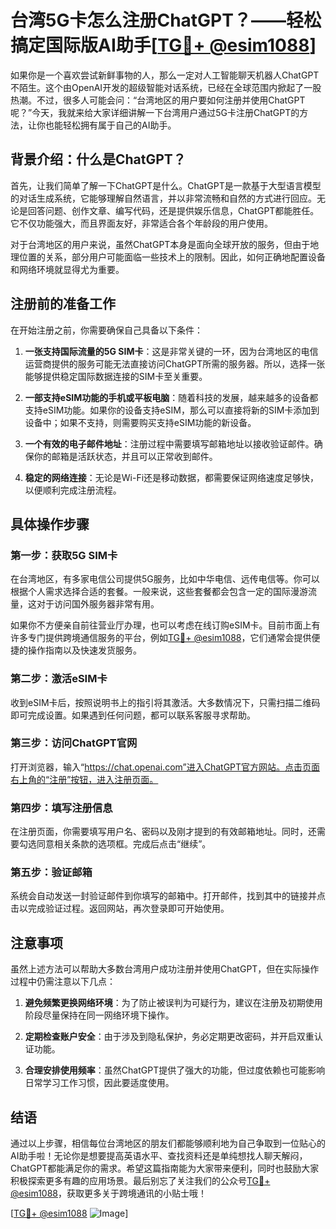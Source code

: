 # 台湾5G卡怎么注册ChatGPT？——轻松搞定国际版AI助手[[TG💪+ @esim1088](https://t.me/s/esim1088)]

如果你是一个喜欢尝试新鲜事物的人，那么一定对人工智能聊天机器人ChatGPT不陌生。这个由OpenAI开发的超级智能对话系统，已经在全球范围内掀起了一股热潮。不过，很多人可能会问：“台湾地区的用户要如何注册并使用ChatGPT呢？”今天，我就来给大家详细讲解一下台湾用户通过5G卡注册ChatGPT的方法，让你也能轻松拥有属于自己的AI助手。

## 背景介绍：什么是ChatGPT？

首先，让我们简单了解一下ChatGPT是什么。ChatGPT是一款基于大型语言模型的对话生成系统，它能够理解自然语言，并以非常流畅和自然的方式进行回应。无论是回答问题、创作文章、编写代码，还是提供娱乐信息，ChatGPT都能胜任。它不仅功能强大，而且界面友好，非常适合各个年龄段的用户使用。

对于台湾地区的用户来说，虽然ChatGPT本身是面向全球开放的服务，但由于地理位置的关系，部分用户可能面临一些技术上的限制。因此，如何正确地配置设备和网络环境就显得尤为重要。

## 注册前的准备工作

在开始注册之前，你需要确保自己具备以下条件：

1. **一张支持国际流量的5G SIM卡**：这是非常关键的一环，因为台湾地区的电信运营商提供的服务可能无法直接访问ChatGPT所需的服务器。所以，选择一张能够提供稳定国际数据连接的SIM卡至关重要。

2. **一部支持eSIM功能的手机或平板电脑**：随着科技的发展，越来越多的设备都支持eSIM功能。如果你的设备支持eSIM，那么可以直接将新的SIM卡添加到设备中；如果不支持，则需要购买支持eSIM功能的新设备。

3. **一个有效的电子邮件地址**：注册过程中需要填写邮箱地址以接收验证邮件。确保你的邮箱是活跃状态，并且可以正常收到邮件。

4. **稳定的网络连接**：无论是Wi-Fi还是移动数据，都需要保证网络速度足够快，以便顺利完成注册流程。

## 具体操作步骤

### 第一步：获取5G SIM卡

在台湾地区，有多家电信公司提供5G服务，比如中华电信、远传电信等。你可以根据个人需求选择合适的套餐。一般来说，这些套餐都会包含一定的国际漫游流量，这对于访问国外服务器非常有用。

如果你不方便亲自前往营业厅办理，也可以考虑在线订购eSIM卡。目前市面上有许多专门提供跨境通信服务的平台，例如[TG💪+ @esim1088](https://t.me/s/esim1088)，它们通常会提供便捷的操作指南以及快速发货服务。

### 第二步：激活eSIM卡

收到eSIM卡后，按照说明书上的指引将其激活。大多数情况下，只需扫描二维码即可完成设置。如果遇到任何问题，都可以联系客服寻求帮助。

### 第三步：访问ChatGPT官网

打开浏览器，输入“https://chat.openai.com”进入ChatGPT官方网站。点击页面右上角的“注册”按钮，进入注册页面。

### 第四步：填写注册信息

在注册页面，你需要填写用户名、密码以及刚才提到的有效邮箱地址。同时，还需要勾选同意相关条款的选项框。完成后点击“继续”。

### 第五步：验证邮箱

系统会自动发送一封验证邮件到你填写的邮箱中。打开邮件，找到其中的链接并点击以完成验证过程。返回网站，再次登录即可开始使用。

## 注意事项

虽然上述方法可以帮助大多数台湾用户成功注册并使用ChatGPT，但在实际操作过程中仍需注意以下几点：

1. **避免频繁更换网络环境**：为了防止被误判为可疑行为，建议在注册及初期使用阶段尽量保持在同一网络环境下操作。

2. **定期检查账户安全**：由于涉及到隐私保护，务必定期更改密码，并开启双重认证功能。

3. **合理安排使用频率**：虽然ChatGPT提供了强大的功能，但过度依赖也可能影响日常学习工作习惯，因此要适度使用。

## 结语

通过以上步骤，相信每位台湾地区的朋友们都能够顺利地为自己争取到一位贴心的AI助手啦！无论你是想要提高英语水平、查找资料还是单纯想找人聊天解闷，ChatGPT都能满足你的需求。希望这篇指南能为大家带来便利，同时也鼓励大家积极探索更多有趣的应用场景。最后别忘了关注我们的公众号[TG💪+ @esim1088](https://t.me/s/esim1088)，获取更多关于跨境通讯的小贴士哦！

[[TG💪+ @esim1088](https://t.me/s/esim1088) ![Image](https://i.postimg.cc/4NQfJmqS/Snipaste-2025-05-13-00-14-12.png)]